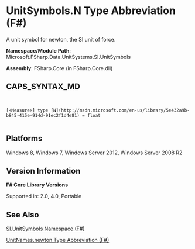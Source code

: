 # UnitSymbols.N Type Abbreviation (F#)

A unit symbol for newton, the SI unit of force.

**Namespace/Module Path**: Microsoft.FSharp.Data.UnitSystems.SI.UnitSymbols

**Assembly**: FSharp.Core (in FSharp.Core.dll)


## CAPS_SYNTAX_MD



```


[<Measure>] type [N](http://msdn.microsoft.com/en-us/library/5e432a9b-b845-415e-914d-91ec2f1d4e81) = float


```



## Platforms
Windows 8, Windows 7, Windows Server 2012, Windows Server 2008 R2


## Version Information
**F# Core Library Versions**

Supported in: 2.0, 4.0, Portable




## See Also
[SI.UnitSymbols Namespace &#40;F&#35;&#41;](SI.UnitSymbols+Namespace+%28F%23%29.md)

[UnitNames.newton Type Abbreviation &#40;F&#35;&#41;](UnitNames.newton+Type+Abbreviation+%28F%23%29.md)

